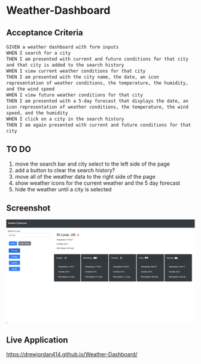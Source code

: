 # Weather-Dashboard


## Acceptance Criteria

```
GIVEN a weather dashboard with form inputs
WHEN I search for a city
THEN I am presented with current and future conditions for that city and that city is added to the search history
WHEN I view current weather conditions for that city
THEN I am presented with the city name, the date, an icon representation of weather conditions, the temperature, the humidity, and the wind speed
WHEN I view future weather conditions for that city
THEN I am presented with a 5-day forecast that displays the date, an icon representation of weather conditions, the temperature, the wind speed, and the humidity
WHEN I click on a city in the search history
THEN I am again presented with current and future conditions for that city
```

## TO DO 
1. move the search bar and city select to the left side of the page
2. add a button to clear the search history?
3. move all of the weather data to the right side of the page
4. show weather icons for the current weather and the 5 day forecast
6. hide the weather until a city is selected


## Screenshot
![Screenshot](./assets/images/screenshot.png)


## Live Application
https://drewjordan414.github.io/Weather-Dashboard/